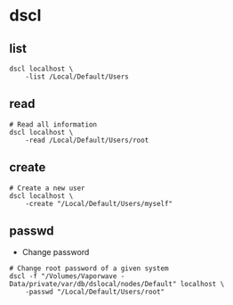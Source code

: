 # dscl

## list

```shell
dscl localhost \
    -list /Local/Default/Users
```

## read

```shell
# Read all information
dscl localhost \
    -read /Local/Default/Users/root
```

## create

```shell
# Create a new user
dscl localhost \
    -create "/Local/Default/Users/myself"
```

## passwd

- Change password

```shell
# Change root password of a given system
dscl -f "/Volumes/Vaporwave - Data/private/var/db/dslocal/nodes/Default" localhost \
    -passwd "/Local/Default/Users/root"
```
